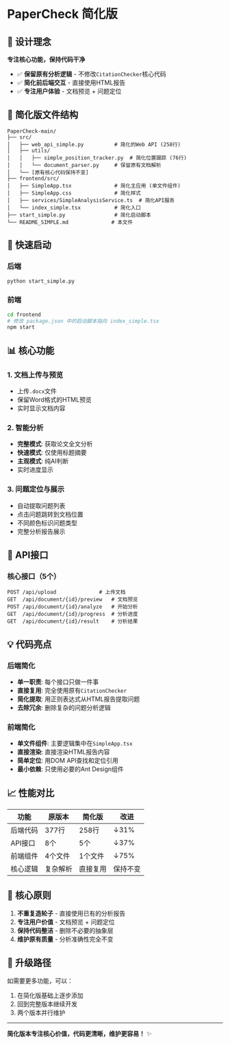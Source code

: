 # PaperCheck 简化版

## 🎯 设计理念

**专注核心功能，保持代码干净**

- ✅ **保留原有分析逻辑** - 不修改`CitationChecker`核心代码
- ✅ **简化前后端交互** - 直接使用HTML报告
- ✅ **专注用户体验** - 文档预览 + 问题定位

## 📁 简化版文件结构

```
PaperCheck-main/
├── src/
│   ├── web_api_simple.py          # 简化的Web API (258行)
│   ├── utils/
│   │   ├── simple_position_tracker.py  # 简化位置跟踪 (76行)
│   │   └── document_parser.py     # 保留原有文档解析
│   └── [原有核心代码保持不变]
├── frontend/src/
│   ├── SimpleApp.tsx              # 简化主应用 (单文件组件)
│   ├── SimpleApp.css              # 简化样式
│   ├── services/SimpleAnalysisService.ts  # 简化API服务
│   └── index_simple.tsx           # 简化入口
├── start_simple.py                # 简化启动脚本
└── README_SIMPLE.md              # 本文件
```

## 🚀 快速启动

### 后端
```bash
python start_simple.py
```

### 前端
```bash
cd frontend
# 修改 package.json 中的启动脚本指向 index_simple.tsx
npm start
```

## 📊 核心功能

### 1. 文档上传与预览
- 上传`.docx`文件
- 保留Word格式的HTML预览
- 实时显示文档内容

### 2. 智能分析
- **完整模式**: 获取论文全文分析
- **快速模式**: 仅使用标题摘要
- **主观模式**: 纯AI判断
- 实时进度显示

### 3. 问题定位与展示
- 自动提取问题列表
- 点击问题跳转到文档位置
- 不同颜色标识问题类型
- 完整分析报告展示

## 🔧 API接口

### 核心接口（5个）
```
POST /api/upload              # 上传文档
GET  /api/document/{id}/preview   # 文档预览
POST /api/document/{id}/analyze   # 开始分析
GET  /api/document/{id}/progress  # 分析进度
GET  /api/document/{id}/result    # 分析结果
```

## 💡 代码亮点

### 后端简化
- **单一职责**: 每个接口只做一件事
- **直接复用**: 完全使用原有`CitationChecker`
- **简化提取**: 用正则表达式从HTML报告提取问题
- **去除冗余**: 删除复杂的问题分析逻辑

### 前端简化
- **单文件组件**: 主要逻辑集中在`SimpleApp.tsx`
- **直接渲染**: 直接渲染HTML报告内容
- **简单定位**: 用DOM API查找和定位引用
- **最小依赖**: 只使用必要的Ant Design组件

## 📈 性能对比

| 功能 | 原版本 | 简化版 | 改进 |
|------|--------|--------|------|
| 后端代码 | 377行 | 258行 | ↓31% |
| API接口 | 8个 | 5个 | ↓37% |
| 前端组件 | 4个文件 | 1个文件 | ↓75% |
| 核心逻辑 | 复杂解析 | 直接复用 | 保持不变 |

## 🎯 核心原则

1. **不重复造轮子** - 直接使用已有的分析报告
2. **专注用户价值** - 文档预览 + 问题定位
3. **保持代码整洁** - 删除不必要的抽象层
4. **维护原有质量** - 分析准确性完全不变

## 🔄 升级路径

如需要更多功能，可以：
1. 在简化版基础上逐步添加
2. 回到完整版本继续开发
3. 两个版本并行维护

---

**简化版本专注核心价值，代码更清晰，维护更容易！** ✨
